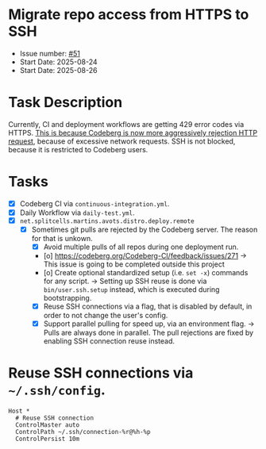 # Migrate repo access from HTTPS to SSH
* Issue number: [\#51](https://codeberg.org/splitcells-net/net.splitcells.network.community/issues/64)
* Start Date: 2025-08-24
* Start Date: 2025-08-26
# Task Description
Currently, CI and deployment workflows are getting 429 error codes via HTTPS.
[This is because Codeberg is now more aggressively rejection HTTP request](https://fosstodon.org/@Codeberg@social.anoxinon.de/115074265802390489),
because of excessive network requests.
SSH is not blocked, because it is restricted to Codeberg users.
# Tasks
* [x] Codeberg CI via `continuous-integration.yml`.
* [x] Daily Workflow via `daily-test.yml`.
* [x] `net.splitcells.martins.avots.distro.deploy.remote`
    * [x] Sometimes git pulls are rejected by the Codeberg server. The reason for that is unkown.
        * [x] Avoid multiple pulls of all repos during one deployment run.
        * [o] https://codeberg.org/Codeberg-CI/feedback/issues/271 -> This issue is going to be completed outside this project
        * [o] Create optional standardized setup (i.e. `set -x`) commands for any script.
          -> Setting up SSH reuse is done via `bin/user.ssh.setup` instead, which is executed during bootstrapping.
        * [x] Reuse SSH connections via a flag, that is disabled by default, in order to not change the user's config.
        * [x] Support parallel pulling for speed up, via an environment flag.
          -> Pulls are always done in parallel. The pull rejections are fixed by enabling SSH connection reuse instead.
# Reuse SSH connections via `~/.ssh/config`.
````
Host *
  # Reuse SSH connection
  ControlMaster auto
  ControlPath ~/.ssh/connection-%r@%h-%p
  ControlPersist 10m
````